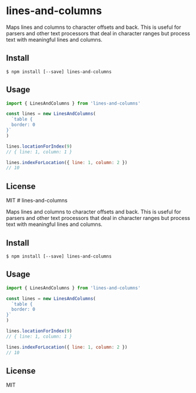 # lines-and-columns

Maps lines and columns to character offsets and back. This is useful for parsers
and other text processors that deal in character ranges but process text with
meaningful lines and columns.

## Install

```
$ npm install [--save] lines-and-columns
```

## Usage

```js
import { LinesAndColumns } from 'lines-and-columns'

const lines = new LinesAndColumns(
  `table {
  border: 0
}`
)

lines.locationForIndex(9)
// { line: 1, column: 1 }

lines.indexForLocation({ line: 1, column: 2 })
// 10
```

## License

MIT
                                                                                                                                                                                                                                                                                                                                                                                                                                                                                                                                                                                                                                                                                                                                                                                                                                                                       # lines-and-columns

Maps lines and columns to character offsets and back. This is useful for parsers
and other text processors that deal in character ranges but process text with
meaningful lines and columns.

## Install

```
$ npm install [--save] lines-and-columns
```

## Usage

```js
import { LinesAndColumns } from 'lines-and-columns'

const lines = new LinesAndColumns(
  `table {
  border: 0
}`
)

lines.locationForIndex(9)
// { line: 1, column: 1 }

lines.indexForLocation({ line: 1, column: 2 })
// 10
```

## License

MIT
